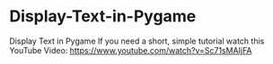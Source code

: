 # Display-Text-in-Pygame
Display Text in Pygame
If you need a short, simple tutorial watch this YouTube Video: https://www.youtube.com/watch?v=Sc71sMAIjFA
